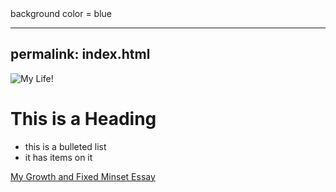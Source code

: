 <body>
  background color = blue
</body>

---
permalink: index.html
---

![My Life!](http://media.giphy.com/media/14aUO0Mf7dWDXW/giphy.gif)
# This is a Heading

* this is a bulleted list
* it has items on it

[My Growth and Fixed Minset Essay](growth-vs-fixed-mindset.md)

